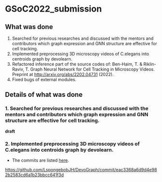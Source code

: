 # GSoC2022_submission

## What was done
1. Searched for previous researches and discussed with the mentors and contributors which graph expression and GNN structure are effective for cell tracking.
1. Implemented preprocessing 3D microscopy videos of C.elegans into centroids graph by devolearn.
1. Refactored inference part of the source codes of: Ben-Haim, T. & Riklin-Raviv, T. Graph Neural Network for Cell Tracking in Microscopy Videos. Preprint at http://arxiv.org/abs/2202.04731 (2022).
1. Fixed bugs of external modules. 

## Details of what was done
### 1. Searched for previous researches and discussed with the mentors and contributors which graph expression and GNN structure are effective for cell tracking.
**draft**

### 2. Implemented preprocessing 3D microscopy videos of C.elegans into centroids graph by devolearn.
- The commits are listed [here](https://github.com/DevoLearn/devolearn/pull/74). 

https://github.com/LspongebobJH/DevoGraph/commit/eac3368a6d9d4e982b2583cd6a1b23bbcc641f3d
